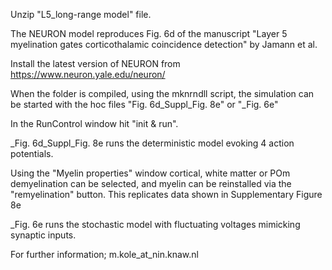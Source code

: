 Unzip "L5_long-range model" file. 

The NEURON model reproduces Fig. 6d of the manuscript "Layer 5 myelination gates corticothalamic coincidence detection" by Jamann et al.

Install the latest version of NEURON from https://www.neuron.yale.edu/neuron/

When the folder is compiled, using the mknrndll script, the simulation
can be started with the hoc files "Fig. 6d_Suppl_Fig. 8e" or "_Fig. 6e"

In the RunControl window hit "init & run". 

_Fig. 6d_Suppl_Fig. 8e runs the deterministic model evoking 4 action potentials. 

 Using the "Myelin properties" window cortical, white matter or POm demyelination can be selected, and myelin can be reinstalled via the "remyelination" button. This replicates data shown in Supplementary Figure 8e

_Fig. 6e runs the stochastic model with fluctuating voltages mimicking synaptic inputs. 


For further information; m.kole_at_nin.knaw.nl 

